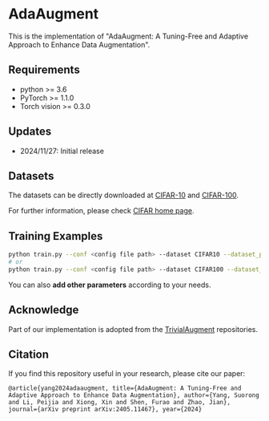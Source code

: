 # AdaAugment

This is the implementation of "AdaAugment: A Tuning-Free and Adaptive Approach to Enhance Data Augmentation". 

## Requirements

* python >= 3.6
* PyTorch >= 1.1.0
* Torch vision >= 0.3.0

## Updates

* 2024/11/27: Initial release

## Datasets

[CIFAR-10]: https://www.cs.toronto.edu/~kriz/cifar-10-python.tar.gz
[CIFAR-100]: https://www.cs.toronto.edu/~kriz/cifar-100-python.tar.gz
[CIFAR home page]: https://www.cs.toronto.edu/~kriz/cifar.html

The datasets can be directly downloaded at [CIFAR-10] and [CIFAR-100].

For further information, please check [CIFAR home page].

## Training Examples

```bash 
python train.py --conf <config file path> --dataset CIFAR10 --dataset_path <dataset path>
# or
python train.py --conf <config file path> --dataset CIFAR100 --dataset_path <dataset path>
```

You can also **add other parameters** according to your needs.

## Acknowledge

Part of our implementation is adopted from the [TrivialAugment](https://github.com/automl/trivialaugment) repositories.

## Citation
If you find this repository useful in your research, please cite our paper:

`
@article{yang2024adaaugment,
  title={AdaAugment: A Tuning-Free and Adaptive Approach to Enhance Data Augmentation},
  author={Yang, Suorong and Li, Peijia and Xiong, Xin and Shen, Furao and Zhao, Jian},
  journal={arXiv preprint arXiv:2405.11467},
  year={2024}
`

